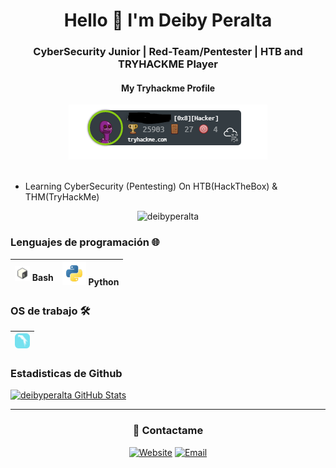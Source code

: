 
<div align="center">
  <h1> Hello 👋 I'm Deiby Peralta </h1>
</div>

<div align ="center">
<h3> CyberSecurity Junior | Red-Team/Pentester | HTB and TRYHACKME Player </h3> 
      <h4>My Tryhackme Profile</h4>
  <a title="Try hack me Profile">
<img src="https://github.com/DeibyPeralta/deibyperalta/blob/master/Captura.PNG" alt="Try hack me Profile"></a>
</div>

</br>

- Learning CyberSecurity (Pentesting) On HTB(HackTheBox) & THM(TryHackMe)

<div align="center">
<img src="https://komarev.com/ghpvc/?username=deibyperalta" alt="deibyperalta" />
</div>

### Lenguajes de programación 🌐

| [<img src="https://raw.githubusercontent.com/DeibyPeralta/DeibyPeralta.github.io/main/assets/images/tratamiento-de-tty/Bash.png" alt="Bash" width="24">](https://www.gnu.org/software/bash/) Bash | [<img src="https://raw.githubusercontent.com/github/explore/80688e429a7d4ef2fca1e82350fe8e3517d3494d/topics/python/python.png" alt="python" width="38">](https://www.python.org/) Python
|---|---|
 
### OS de trabajo 🛠️

| [<img src="https://github.com/DeibyPeralta/deibyperalta/blob/master/parrot.png" alt="parrot" width="24">](https://www.parrotsec.org/) |
|---|

### Estadisticas de Github

[![deibyperalta GitHub Stats](https://github-readme-stats.vercel.app/api?username=deibyperalta&show_icons=true&title_color=fff&icon_color=79ff97&text_color=9f9f9f&bg_color=151515)](https://github.com/deibyperalta)

<hr>

<h3 align="center"> 🤝 Contactame </h3>

<p align="center">
<a href="https://deibyperalta.github.io" target="_blank"><img alt="Website" src="https://img.shields.io/badge/Website-deibyperalta.github.io-blue?style=flat&logo=google-chrome"></a>
<a href="mailto:deibyperalta@gmail.com"><img alt="Email" src="https://img.shields.io/badge/Email-deibyperalta@gmail.com-blue?style=flat&logo=gmail"></a>
</p>
